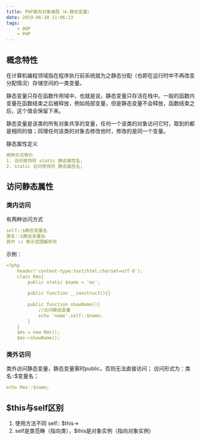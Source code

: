 ```yaml
---
title: PHP面向对象编程（4.静态变量）
date: 2019-06-30 11:06:23
tags:
    - OOP
    - PHP
---
```

## 概念特性
在计算机编程领域指在程序执行前系统就为之静态分配（也即在运行时中不再改变分配情况）存储空间的一类变量。

静态变量只存在函数作用域中，也就是说，静态变量只存活在栈中。一般的函数内变量在函数结束之后被释放，例如局部变量，但是静态变量不会释放，函数结束之后，这个值会保留下来。

静态变量是该类的所有对象共享的变量，任何一个该类的对象访问它时，取到的都是相同的值；同理任何该类的对象去修改他时，修改的是同一个变量。

静态属性定义
```yaml
两种方式等价
1. 访问修饰符 static 静态属性名;
2. static 访问修饰符 静态属性名;
```
## 访问静态属性
### 类内访问
有两种访问方式
```yaml
self::$静态变量名
类名::$静态变量名
其中 :: 表示范围解析符
```
示例：
```yaml
<?php 
	header('content-type:text/html;charset=utf-8');
	class Rms{
		public static $name = 'ms';
	
		public function __construct(){}
	
		public function showName(){
			//访问静态变量
			echo 'name'.self::$name;
		}
	}
	$ms = new Rms();
	$ms->showName();
```
### 类外访问
类外访问静态变量，静态变量需时public，否则无法直接访问；
访问形式为：类名::$变量名；
```yaml
echo Rms::$name;
```
## $this与self区别
1. 使用方法不同
self::
$this->
2. self是类范畴（指向类），$this是对象实例（指向对象实例）